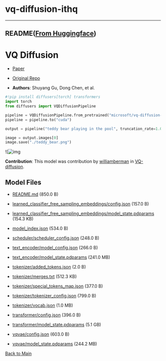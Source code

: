 
# vq-diffusion-ithq
---


## README([From Huggingface](https://huggingface.co/microsoft/vq-diffusion-ithq))


# VQ Diffusion

* [Paper](https://arxiv.org/abs/2205.16007.pdf)

* [Original Repo](https://github.com/microsoft/VQ-Diffusion)

* **Authors**: Shuyang Gu, Dong Chen, et al.


```python
#!pip install diffusers[torch] transformers
import torch
from diffusers import VQDiffusionPipeline

pipeline = VQDiffusionPipeline.from_pretrained("microsoft/vq-diffusion-ithq", torch_dtype=torch.float16)
pipeline = pipeline.to("cuda")

output = pipeline("teddy bear playing in the pool", truncation_rate=1.0)

image = output.images[0]
image.save("./teddy_bear.png")
```

![![img](https://huggingface.co/datasets/patrickvonplaten/images/resolve/main/vq_diffusion_fp16.png)

**Contribution**: This model was contribution by [williamberman](https://huggingface.co/williamberman) in [VQ-diffusion](https://github.com/huggingface/diffusers/pull/658).




## Model Files

- [README.md](https://paddlenlp.bj.bcebos.com/models/community/microsoft/vq-diffusion-ithq/README.md) (850.0 B)

- [learned_classifier_free_sampling_embeddings/config.json](https://paddlenlp.bj.bcebos.com/models/community/microsoft/vq-diffusion-ithq/learned_classifier_free_sampling_embeddings/config.json) (157.0 B)

- [learned_classifier_free_sampling_embeddings/model_state.pdparams](https://paddlenlp.bj.bcebos.com/models/community/microsoft/vq-diffusion-ithq/learned_classifier_free_sampling_embeddings/model_state.pdparams) (154.3 KB)

- [model_index.json](https://paddlenlp.bj.bcebos.com/models/community/microsoft/vq-diffusion-ithq/model_index.json) (534.0 B)

- [scheduler/scheduler_config.json](https://paddlenlp.bj.bcebos.com/models/community/microsoft/vq-diffusion-ithq/scheduler/scheduler_config.json) (248.0 B)

- [text_encoder/model_config.json](https://paddlenlp.bj.bcebos.com/models/community/microsoft/vq-diffusion-ithq/text_encoder/model_config.json) (266.0 B)

- [text_encoder/model_state.pdparams](https://paddlenlp.bj.bcebos.com/models/community/microsoft/vq-diffusion-ithq/text_encoder/model_state.pdparams) (241.0 MB)

- [tokenizer/added_tokens.json](https://paddlenlp.bj.bcebos.com/models/community/microsoft/vq-diffusion-ithq/tokenizer/added_tokens.json) (2.0 B)

- [tokenizer/merges.txt](https://paddlenlp.bj.bcebos.com/models/community/microsoft/vq-diffusion-ithq/tokenizer/merges.txt) (512.3 KB)

- [tokenizer/special_tokens_map.json](https://paddlenlp.bj.bcebos.com/models/community/microsoft/vq-diffusion-ithq/tokenizer/special_tokens_map.json) (377.0 B)

- [tokenizer/tokenizer_config.json](https://paddlenlp.bj.bcebos.com/models/community/microsoft/vq-diffusion-ithq/tokenizer/tokenizer_config.json) (799.0 B)

- [tokenizer/vocab.json](https://paddlenlp.bj.bcebos.com/models/community/microsoft/vq-diffusion-ithq/tokenizer/vocab.json) (1.0 MB)

- [transformer/config.json](https://paddlenlp.bj.bcebos.com/models/community/microsoft/vq-diffusion-ithq/transformer/config.json) (396.0 B)

- [transformer/model_state.pdparams](https://paddlenlp.bj.bcebos.com/models/community/microsoft/vq-diffusion-ithq/transformer/model_state.pdparams) (5.1 GB)

- [vqvae/config.json](https://paddlenlp.bj.bcebos.com/models/community/microsoft/vq-diffusion-ithq/vqvae/config.json) (603.0 B)

- [vqvae/model_state.pdparams](https://paddlenlp.bj.bcebos.com/models/community/microsoft/vq-diffusion-ithq/vqvae/model_state.pdparams) (244.2 MB)


[Back to Main](../../)